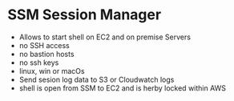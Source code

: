 # SSM Session Manager
- Allows to start shell on EC2 and on premise Servers
- no SSH access 
- no bastion hosts
- no ssh keys
- linux, win or macOs
- Send sesion log data to S3 or Cloudwatch logs
- shell is open from SSM to EC2 and is herby locked within AWS